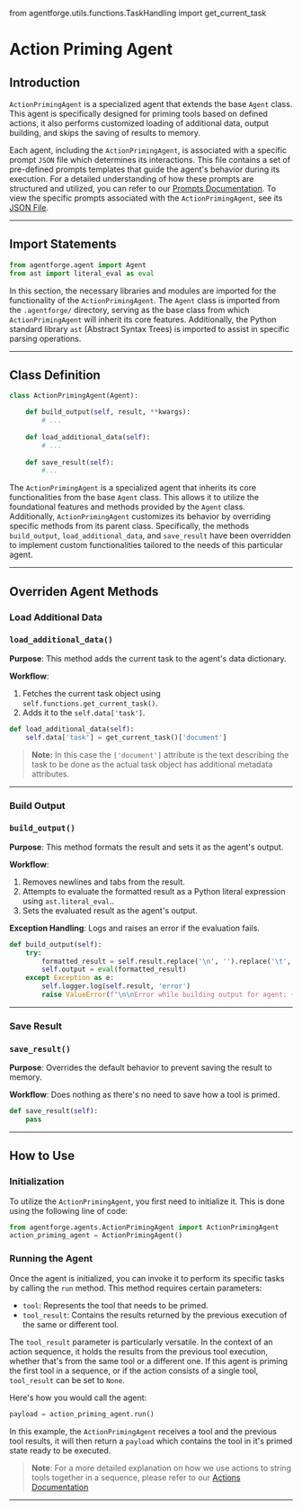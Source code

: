 from agentforge.utils.functions.TaskHandling import get_current_task

# Action Priming Agent

## Introduction

`ActionPrimingAgent` is a specialized agent that extends the base `Agent` class. This agent is specifically designed for priming tools based on defined actions, it also performs customized loading of additional data, output building, and skips the saving of results to memory.

Each agent, including the `ActionPrimingAgent`, is associated with a specific prompt `JSON` file which determines its interactions. This file contains a set of pre-defined prompts templates that guide the agent's behavior during its execution. For a detailed understanding of how these prompts are structured and utilized, you can refer to our [Prompts Documentation](../Prompts/AgentPrompts.md). To view the specific prompts associated with the `ActionPrimingAgent`, see its [JSON File](../../../src/agentforge/utils/installer/agents/ActionPrimingAgent.json).

---

## Import Statements
```python
from agentforge.agent import Agent
from ast import literal_eval as eval
```

In this section, the necessary libraries and modules are imported for the functionality of the `ActionPrimingAgent`. The `Agent` class is imported from the `.agentforge/` directory, serving as the base class from which `ActionPrimingAgent` will inherit its core features. Additionally, the Python standard library `ast` (Abstract Syntax Trees) is imported to assist in specific parsing operations.

---

## Class Definition

```python
class ActionPrimingAgent(Agent):

    def build_output(self, result, **kwargs):
        # ...
        
    def load_additional_data(self):
        # ...
        
    def save_result(self):
        #...
```

The `ActionPrimingAgent` is a specialized agent that inherits its core functionalities from the base `Agent` class. This allows it to utilize the foundational features and methods provided by the `Agent` class. Additionally, `ActionPrimingAgent` customizes its behavior by overriding specific methods from its parent class. Specifically, the methods `build_output`, `load_additional_data`, and `save_result` have been overridden to implement custom functionalities tailored to the needs of this particular agent.


---

## Overriden Agent Methods

### Load Additional Data
### `load_additional_data()`

**Purpose**: This method adds the current task to the agent's data dictionary.

**Workflow**:
1. Fetches the current task object using `self.functions.get_current_task()`.
2. Adds it to the `self.data['task']`.

```python
def load_additional_data(self):
    self.data['task'] = get_current_task()['document']
```

>**Note:** In this case the `['document']` attribute is the text describing the task to be done as the actual task object has additional metadata attributes.

---

### Build Output
### `build_output()`

**Purpose**: This method formats the result and sets it as the agent's output.

**Workflow**:
1. Removes newlines and tabs from the result.
2. Attempts to evaluate the formatted result as a Python literal expression using `ast.literal_eval`..
3. Sets the evaluated result as the agent's output.

**Exception Handling**: Logs and raises an error if the evaluation fails.

```python
def build_output(self):
    try:
        formatted_result = self.result.replace('\n', '').replace('\t', '')
        self.output = eval(formatted_result)
    except Exception as e:
        self.logger.log(self.result, 'error')
        raise ValueError(f"\n\nError while building output for agent: {e}")
```

---

### Save Result
### `save_result()`

**Purpose**: Overrides the default behavior to prevent saving the result to memory.

**Workflow**: Does nothing as there's no need to save how a tool is primed.

```python
def save_result(self):
    pass
```

---

## How to Use

### Initialization

To utilize the `ActionPrimingAgent`, you first need to initialize it. This is done using the following line of code:

```python
from agentforge.agents.ActionPrimingAgent import ActionPrimingAgent
action_priming_agent = ActionPrimingAgent()
```

### Running the Agent

Once the agent is initialized, you can invoke it to perform its specific tasks by calling the `run` method. This method requires certain parameters:

- `tool`: Represents the tool that needs to be primed.
- `tool_result`: Contains the results returned by the previous execution of the same or different tool. 

The `tool_result` parameter is particularly versatile. In the context of an action sequence, it holds the results from the previous tool execution, whether that's from the same tool or a different one. If this agent is priming the first tool in a sequence, or if the action consists of a single tool, `tool_result` can be set to `None`.

Here's how you would call the agent:

```python
payload = action_priming_agent.run()
```

In this example, the `ActionPrimingAgent` receives a tool and the previous tool results, it will then return a `payload` which contains the tool in it's primed state ready to be executed.

> **Note**: For a more detailed explanation on how we use actions to string tools together in a sequence, please refer to our [Actions Documentation](../../Tools/ToolsActions.md)

---